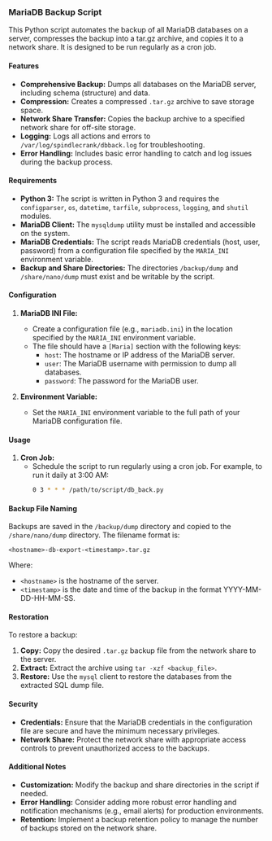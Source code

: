 
### MariaDB Backup Script

This Python script automates the backup of all MariaDB databases on a server, compresses the backup into a tar.gz archive, and copies it to a network share. It is designed to be run regularly as a cron job.

#### Features

* **Comprehensive Backup:** Dumps all databases on the MariaDB server, including schema (structure) and data.
* **Compression:** Creates a compressed `.tar.gz` archive to save storage space.
* **Network Share Transfer:** Copies the backup archive to a specified network share for off-site storage.
* **Logging:** Logs all actions and errors to `/var/log/spindlecrank/dbback.log` for troubleshooting.
* **Error Handling:** Includes basic error handling to catch and log issues during the backup process.

#### Requirements

* **Python 3:** The script is written in Python 3 and requires the `configparser`, `os`, `datetime`, `tarfile`, `subprocess`, `logging`, and `shutil` modules.
* **MariaDB Client:** The `mysqldump` utility must be installed and accessible on the system.
* **MariaDB Credentials:** The script reads MariaDB credentials (host, user, password) from a configuration file specified by the `MARIA_INI` environment variable.
* **Backup and Share Directories:** The directories `/backup/dump` and `/share/nano/dump` must exist and be writable by the script.

#### Configuration

1. **MariaDB INI File:**
   - Create a configuration file (e.g., `mariadb.ini`) in the location specified by the `MARIA_INI` environment variable.
   - The file should have a `[Maria]` section with the following keys:
     - `host`: The hostname or IP address of the MariaDB server.
     - `user`: The MariaDB username with permission to dump all databases.
     - `password`: The password for the MariaDB user.

2. **Environment Variable:**
   - Set the `MARIA_INI` environment variable to the full path of your MariaDB configuration file.

#### Usage

1. **Cron Job:**
   - Schedule the script to run regularly using a cron job. For example, to run it daily at 3:00 AM:
     ```bash
     0 3 * * * /path/to/script/db_back.py
     ```

#### Backup File Naming

Backups are saved in the `/backup/dump` directory and copied to the `/share/nano/dump` directory. The filename format is:

```
<hostname>-db-export-<timestamp>.tar.gz
```

Where:

* `<hostname>` is the hostname of the server.
* `<timestamp>` is the date and time of the backup in the format YYYY-MM-DD-HH-MM-SS.

#### Restoration

To restore a backup:

1. **Copy:** Copy the desired `.tar.gz` backup file from the network share to the server.
2. **Extract:** Extract the archive using `tar -xzf <backup_file>`.
3. **Restore:** Use the `mysql` client to restore the databases from the extracted SQL dump file.

#### Security

* **Credentials:** Ensure that the MariaDB credentials in the configuration file are secure and have the minimum necessary privileges.
* **Network Share:** Protect the network share with appropriate access controls to prevent unauthorized access to the backups.

#### Additional Notes

* **Customization:** Modify the backup and share directories in the script if needed.
* **Error Handling:** Consider adding more robust error handling and notification mechanisms (e.g., email alerts) for production environments.
* **Retention:** Implement a backup retention policy to manage the number of backups stored on the network share.
